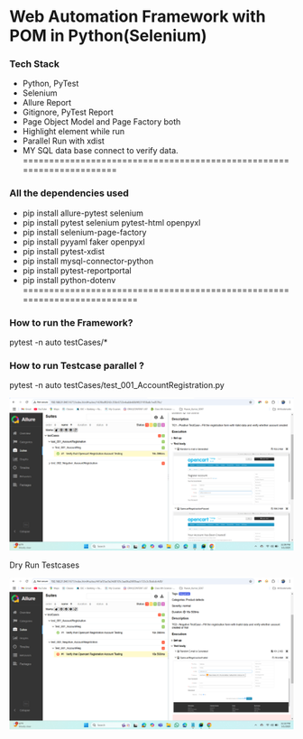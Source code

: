 # Web Automation Framework with POM in Python(Selenium)

### Tech Stack
- Python, PyTest
- Selenium
- Allure Report
- Gitignore, PyTest Report
- Page Object Model and Page Factory both
- Highlight element while run
- Parallel Run with xdist
- MY SQL data base connect to verify data.
=====================================================================

### All the dependencies used
- pip install allure-pytest selenium
- pip install pytest selenium pytest-html openpyxl 
- pip install selenium-page-factory 
- pip install pyyaml faker openpyxl
- pip install pytest-xdist 
- pip install mysql-connector-python
- pip install pytest-reportportal
- pip install python-dotenv
=========================================================================
### How to run the Framework?
pytest -n auto testCases/*

### How to run Testcase parallel ?
pytest -n auto testCases/test_001_AccountRegistration.py

![image](https://github.com/Madhukar19996/Opencart_V1.0_Selenium_Python/blob/a66d5930ce58288b244ade146d7279649cf5b3cc/img.png)

Dry Run Testcases 


![image](https://github.com/Madhukar19996/Opencart_V1.0_Selenium_Python/blob/c5578acc47816cfbc3bef8ef6a1d023872fe309b/img_1.png)





